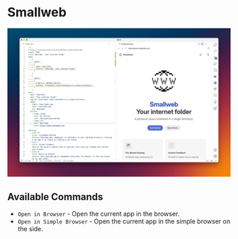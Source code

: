 # Smallweb

![extension screenshot](assets/screenshot.jpg)

## Available Commands

- `Open in Browser` - Open the current app in the browser.
- `Open in Simple Browser` - Open the current app in the simple browser on the side.
